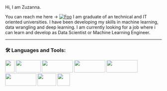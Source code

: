 Hi, I am Zuzanna.

You can reach me here -> <a href="https://www.linkedin.com/in/zuzanna-juszczak-757aa21b9/" rel="">![Foo](https://cdn-icons-png.flaticon.com/512/174/174857.png)</a>
I am graduate of an technical and IT oriented universities. 
I have been developing my skills in machine learning, data wrangling and deep learning.
I am currently looking for a job where i can learn and develop as Data Scientist or 
Machine Learning Engineer. 

---
### :hammer_and_wrench: Languages and Tools:
<p align="left">
<img src="https://s3.dualstack.us-east-2.amazonaws.com/pythondotorg-assets/media/community/logos/python-logo-only.png" width="30" height="40" />
<img src="https://upload.wikimedia.org/wikipedia/commons/thumb/e/ed/Pandas_logo.svg/1200px-Pandas_logo.svg.png" width="80" height="40" />
<img src="https://miro.medium.com/max/765/1*cyXCE-JcBelTyrK-58w6_Q.png" width="100" height="40" />
<img src="https://camo.githubusercontent.com/aeb4f612bd9b40d81c62fcbebd6db44a5d4344b8b962be0138817e18c9c06963/68747470733a2f2f7777772e74656e736f72666c6f772e6f72672f696d616765732f74665f6c6f676f5f686f72697a6f6e74616c2e706e67" width="100" height="40" />
<img src="https://matplotlib.org/3.1.0/_images/sphx_glr_logos2_003.png" width="100" height="40" />
<img src="https://upload.wikimedia.org/wikipedia/commons/thumb/8/8a/Plotly-logo.png/1200px-Plotly-logo.png" width="100" height="40" />
<img src="https://bms.com.pl/wordpress/wp-content/uploads/2015/10/microsoft-sql-server-logo.png" width="60" height="40" />
<img src="https://upload.wikimedia.org/wikipedia/commons/thumb/1/1b/R_logo.svg/724px-R_logo.svg.png" width="40" height="40" />
</p>
